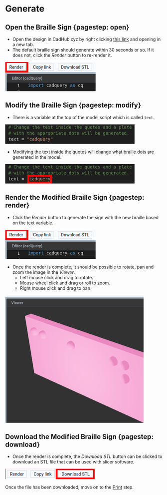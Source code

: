 # Generate

## Open the Braille Sign {pagestep: open}

* Open the design in CadHub.xyz by right clicking [this link](https://cadhub.xyz/dev-ide/cadQuery#fetch_text_v1=https://github.com/7B-Things/braille-signage-generator/blob/main/braille_signage_generator.py) and opening in a new tab.
* The default braille sign should generate within 30 seconds or so. If it does not, click the _Render_ button to re-render it.

![CadHub.xyz Render button](images/braille_sign_generator_cadhub_render_button.png)

## Modify the Braille Sign {pagestep: modify}

* There is a variable at the top of the model script which is called `text`.

![Text variable](images/braille_sign_generator_text_variable.png)

* Modifying the text inside the quotes will change what braille dots are generated in the model.

![Text variable highlighted](images/braille_sign_generator_text_variable_highlighted.png)

## Render the Modified Braille Sign {pagestep: render}

* Click the _Render_ button to generate the sign with the new braille based on the text variable.

![CadHub.xyz Render button](images/braille_sign_generator_cadhub_render_button.png)

* Once the render is complete, it should be possible to rotate, pan and zoom the image in the _Viewer_.
     * Left mouse click and drag to rotate.
     * Mouse wheel click and drag or roll to zoom.
     * Right mouse click and drag to pan.

![CadHub 3D Viewer with rendered braille sign](images/braille_sign_generator_cadhub_viewer_with_render.png)

## Download the Modified Braille Sign {pagestep: download}

* Once the render is complete, the _Download STL_ button can be clicked to download an STL file that can be used with slicer software.

![CadHub Download STL button](images/braille_sign_generator_download_stl_button.png)

Once the file has been downloaded, move on to the [Print](print.md) step.